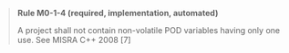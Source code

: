 > **Rule M0-1-4 (required, implementation, automated)**
>
> A project shall not contain non-volatile POD variables having only one use.
> See MISRA C++ 2008 [7]
